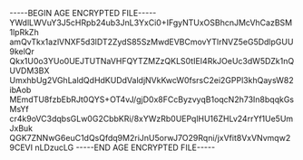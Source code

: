 -----BEGIN AGE ENCRYPTED FILE-----
YWdlLWVuY3J5cHRpb24ub3JnL3YxCi0+IFgyNTUxOSBhcnJMcVhCazBSM1lpRkZh
amQvTkx1azlVNXF5d3lDT2ZydS85SzMwdEVBCmovYTlrNVZ5eG5DdlpGUU9kelQr
Qkx1U0o3YUo0UEJTUTNaVHFQYTZMZzQKLS0tIEI4RkJOeUc3dW5DZk1nQUVDM3BX
UmxhbUg2VGhLaldQdHdKUDdValdjNVkKwcW0fsrsC2ei2GPPl3khQaysW82ibAob
MEmdTU8fzbEbRJt0QYS+OT4vJ/gjD0x8FCcByzvyqB1oqcN2h73In8bqqkGsMsYf
cr4k9oVC3dqbsGLw0G2CbbKRi/8xYWzRb0UEPqlHU16ZHLv24rrYf1Ue5UmJxBuk
QGK7ZNNwG6euC1dQsQfdq9M2riJnU5orwJ7O29Rqni/jxVfit8VxVNvmqw29CEVI
nLDzucLG
-----END AGE ENCRYPTED FILE-----
